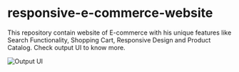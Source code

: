 # responsive-e-commerce-website
This repository contain website of E-commerce with his unique features like Search Functionality, Shopping Cart, Responsive Design and Product Catalog. Check output UI to know more.


![Output UI](images/sample.png)

